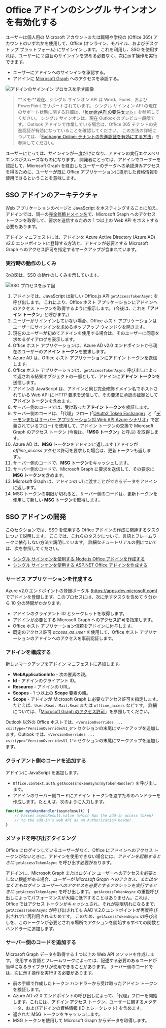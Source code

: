 # <a name="enable-single-sign-on-for-office-add-ins"></a>Office アドインのシングル サインオンを有効化する

ユーザーは個人用の Microsoft アカウントまたは職場や学校の (Office 365) アカウントのいずれかを使用して、Office (オンライン、モバイル、およびデスクトップ プラットフォーム) にサインインします。 これを利用し、SSO を使用すれば、ユーザーに 2 度目のサインインを求める必要なく、次に示す操作を実行できます。

* ユーザーにアドインへのサインインを承認する。
* アドインに [Microsoft Graph](https://developer.microsoft.com/graph/docs) へのアクセスを承認する。

![アドインのサインイン プロセスを示す画像](../../images/OfficeHostTitleBarLogin.png)

>**メモ:**現在、シングル サインオン API は Word、Excel、および PowerPoint でサポートされています。 シングル サインオン API の現在のサポート状態に関する詳細は、「[IdentityAPI の要件セット](../../reference/requirement-sets/identity-api-requirement-sets.md)」を参照してください。
> シングル サインオンは、現在 Outlook のプレビュー段階です。 Outlook アドインで作業している場合は、Office 365 テナントの先進認証が有効になっていることを確認してください。 この方法の詳細については、「[Exchange Online: テナントの先進認証を有効にする方法](https://social.technet.microsoft.com/wiki/contents/articles/32711.exchange-online-how-to-enable-your-tenant-for-modern-authentication.aspx)」を参照してください。

ユーザーにとっては、サインインが一度だけになり、アドインの実行エクスペリエンスがスムーズなものになります。 開発者にとっては、アドインでユーザーを認証して、Microsoft Graph を経由したユーザーのデータへの承認済みアクセスを得るために、ユーザーが既に Office アプリケーションに提示した資格情報を使用できるということを意味します。

## <a name="sso-add-in-architecture"></a>SSO アドインのアーキテクチャ

Web アプリケーションのページと JavaScript をホスティングすることに加え、アドインでは、同一の[完全修飾ドメイン名](https://msdn.microsoft.com/en-us/library/windows/desktop/ms682135.aspx#_dns_fully_qualified_domain_name_fqdn__gly)で、Microsoft Graph へのアクセス トークンを取得して、要求を送信するための 1 つ以上の Web API をホストする必要もあります。

アドイン マニフェストには、アドインを Azure Active Directory (Azure AD) v2.0 エンドポイントに登録する方法と、アドインが必要とする Microsoft Graph へのアクセス許可を指定するマークアップが含まれています。

### <a name="how-it-works-at-runtime"></a>実行時の動作のしくみ

次の図は、SSO の動作のしくみを示しています。
<!-- Minor fixes to the text in the diagram - change V2 to v2.0, and change "(e.g. Word, Excel, etc.)" to "(for example, Word, Excel)". -->
![SSO プロセスを示す図](../../images/SSOOverviewDiagram.png)

1. アドインでは、JavaScript は新しい Office.js API `getAccessTokenAsync` を呼び出します。 これにより、Office ホスト アプリケーションにアドインへのアクセス トークンを取得するように指示します。 (今後は、これを「**アドイン トークン**」と呼びます。)
1. ユーザーがサインインしていない場合、Office ホスト アプリケーションはユーザーにサインインを求めるポップアップ ウィンドウを開きます。
1.  現在のユーザーが初めてアドインを使用する場合は、そのユーザーに同意を求めるダイアログを表示します。
1. Office ホスト アプリケーションは、Azure AD v2.0 エンドポイントから現在のユーザーの**アドイン トークン**を要求します。
1. Azure AD は、Office ホスト アプリケーションにアドイン トークンを送信します。
1. Office ホスト アプリケーションは、`getAccessTokenAsync` 呼び出しによって返される結果オブジェクトの一部として、アドインに**アドイン トークン**を送信します。
1. アドインの JavaScript は、アドインと同じ完全修飾ドメイン名でホストされている Web API に HTTP 要求を送信して、その要求に承認の証拠として**アドイン トークン**を含めます。  
1. サーバー側のコードでは、受け取った**アドイン トークン**を検証します。
1. サーバー側のコードは、「代理」フロー (「[OAuth2 Token Exchange](https://tools.ietf.org/html/draft-ietf-oauth-token-exchange-02)」と「[デーモンまたはサーバー アプリケーション対 Web API Azure シナリオ](https://docs.microsoft.com/en-us/azure/active-directory/develop/active-directory-authentication-scenarios#daemon-or-server-application-to-web-api)」で定義されているフロー) を使用して、アドイン トークンの交換で Microsoft Graph のアクセス トークン (今後は、「**MSG トークン**」と呼ぶ) を取得します。
1. Azure AD は、**MSG トークン**をアドインに返します (アドインが *offline_access* アクセス許可を要求した場合は、更新トークンも返します)。
1. サーバー側のコードで、**MSG トークン**をキャッシュします。
1. サーバー側のコードで、Microsoft Graph に要求を送信して、その要求に **MSG トークン**を含めます。
1. Microsoft Graph は、アドインの UI に渡すことができるデータをアドインに返します。
1. MSG トークンの期限が切れると、サーバー側のコードは、更新トークンを使用して新しい **MSG トークン**を取得します。

## <a name="develop-an-sso-add-in"></a>SSO アドインの開発

このセクションでは、SSO を使用する Office アドインの作成に関連するタスクについて説明します。 ここでは、これらのタスクについて、言語とフレームワークに依存しない方法で説明しています。 詳細なチュートリアルの例については、次を参照してください。

* [シングル サインオンを使用する Node.js Office アドインを作成する](../../docs/develop/create-sso-office-add-ins-nodejs.md)
* [シングル サインオンを使用する ASP.NET Office アドインを作成する](../../docs/develop/create-sso-office-add-ins-aspnet.md)

### <a name="create-the-service-application"></a>サービス アプリケーションを作成する

Azure v2.0 エンドポイントの登録ポータル (https://apps.dev.microsoft.com) でアドインを登録します。このプロセスには、次に示すタスクを含めて 5 分から 10 分の時間がかかります。

* アドインのクライアント ID とシークレットを取得します。
* アドインが必要とする Microsoft Graph へのアクセス許可を指定します。
* Office ホスト アプリケーション信頼をアドインに付与します。
* 既定のアクセス許可 *access_as_user* を使用して、Office ホスト アプリケーションのアドインへのアクセスを事前認証します。

### <a name="configure-the-add-in"></a>アドインを構成する

新しいマークアップをアドイン マニフェストに追加します。

* **WebApplicationInfo** - 次の要素の親。
* **Id** - アドインのクライアント ID。
* **Resource** - アドインの URL。
* **Scopes** - 1 つ以上の **Scope** 要素の親。
* **Scope** - アドインが Microsoft Graph に必要なアクセス許可を指定します。 たとえば、`User.Read`、`Mail.Read` または `offline_access` などです。 詳細については、「[Microsoft Graph のアクセス許可](https://developer.microsoft.com/en-us/graph/docs/concepts/permissions_reference)」を参照してください。

Outlook 以外の Office ホストでは、`<VersionOverrides ... xsi:type="VersionOverridesV1_0">` セクションの末尾にマークアップを追加します。Outlook では、`<VersionOverrides ... xsi:type="VersionOverridesV1_1">` セクションの末尾にマークアップを追加します。

### <a name="add-client-side-code"></a>クライアント側のコードを追加する

アドインに JavaScript を追加します。

* `Office.context.auth.getAccessTokenAsync(myTokenHandler)` を呼び出します。
* アドインのサーバー側コードにアドイン トークンを渡すためのハンドラーを作成します。たとえば、次のように入力します。

```js
function mytokenHandler(asyncResult) {
    // Passes asyncResult.value (which has the add-in access token)
    // to the add-in’s web API as an Authorization header.
}
```

### <a name="when-to-call-the-method"></a>メソッドを呼び出すタイミング

Office にログインしているユーザーがなく、Office にアドインへのアクセス トークンがないときに、アドインを使用できない場合には、*アドインを起動するときに* `getAccessTokenAsync` を呼び出す必要があります。

アドインに、Microsoft Graph またはログイン ユーザーへのアクセスを必要としない機能がある場合、*ユーザーが Microsoft Graph へのアクセス、または少なくともログイン ユーザーへのアクセスを必要とするアクションを実行するときに* `getAccessTokenAsync` を呼び出します。 `getAccessTokenAsync` の重複呼び出しによってパフォーマンスが大幅に低下することはありません。これは、Office ではアクセス トークンがキャッシュされ、それが期限切れになるまで、`getAccessTokenAsync` が呼び出されても AAD V.2.0 エンドポイントが再度呼び出されずに再利用されるためです。 このため、`getAccessTokenAsync` の呼び出しを、このトークンが必要とされる場所でアクションを開始するすべての関数とハンドラーに追加します。

### <a name="add-server-side-code"></a>サーバー側のコードを追加する

Microsoft Graph データを取得する 1 つ以上の Web API メソッドを作成します。 使用する言語とフレームワークによっては、記述する必要のあるコードが簡単になるライブラリが使用できることがあります。 サーバー側のコードでは、次に示す操作を実行する必要があります。

* 前の手順で作成したトークン ハンドラーから受け取ったアドイン トークンを検証します。
* Azure AD v2.0 エンドポイントの呼び出しによって、「代理」フローを開始します。これには、アドイン アクセス トークン、ユーザーに関するメタデータ、およびアドインの資格情報 (ID とシークレット) を含めます。
* 返された MSG トークンをキャッシュします。
* MSG トークンを使用して Microsoft Graph からデータを取得します。
